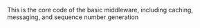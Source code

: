 This is the core code of the basic middleware, including caching, messaging, and sequence number generation
